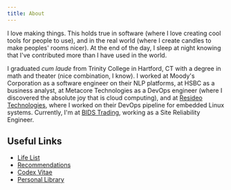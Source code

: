 ```yaml
---
title: About
---
```


I love making things. This holds true in software (where I love creating cool tools for people to use), and in the real world (where I create candles to make peoples' rooms nicer). At the end of the day, I sleep at night knowing that I've contributed more than I have used in the world.

I graduated _cum laude_ from Trinity College in Hartford, CT with a degree in math and theater (nice combination, I know). I worked at Moody's Corporation as a software engineer on their NLP platforms, at HSBC as a business analyst, at Metacore Technologies as a DevOps engineer (where I discovered the absolute joy that is cloud computing), and at [Resideo Technologies](https://www.resideo.com/us/en), where I worked on their DevOps pipeline for embedded Linux systems. Currently, I'm at [BIDS Trading](https://www.bidstrading.com/), working as a Site Reliability Engineer.

## Useful Links

<!-- - Resume -->

- [Life List](/life-list)
- [Recommendations](/recommends)
- [Codex Vitae](/codex-vitae)
- [Personal Library](/library)
